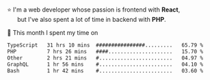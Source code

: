 ⭐ I'm a web developer whose passion is frontend with <b>React</b>,<br/>
&nbsp; &nbsp; &nbsp; but I've also spent a lot of time in backend with <b>PHP</b>.

📅 This month I spent my time on

<!--START_SECTION:waka-->

```txt
TypeScript   31 hrs 10 mins  ################.........   65.79 %
PHP          7 hrs 26 mins   ####.....................   15.70 %
Other        2 hrs 21 mins   #........................   04.97 %
GraphQL      1 hr 56 mins    #........................   04.10 %
Bash         1 hr 42 mins    #........................   03.60 %
```

<!--END_SECTION:waka-->
